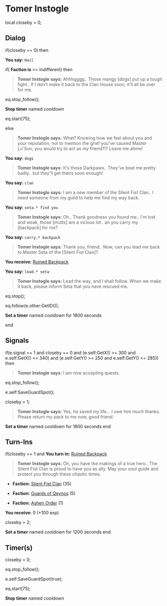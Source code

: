 # Tomer Instogle
local closeby = 0;

## Dialog

if(closeby == 0) then


**You say:** `Hail`







if( **Faction is** >= Indifferent) then 




>**Tomer Instogle says:** Ahhhgggg.. Those mangy [dogs] put up a tough fight.. If I don't make it back to the Clan House soon, it'll all be over for me.




eq.stop_follow();




**Stop timer** named *cooldown*




eq.start(75);



else




>**Tomer Instogle says:** What? Knowing how we feel about you and your reputation, not to mention the grief you've caused Master Lu'Sun, you would try to act as my friend?!?  Leave me alone!




**You say:** `dogs`




>**Tomer Instogle says:** It's those Darkpaws.. They've beat me pretty badly.. but they'll get theirs soon enough!


**You say:** `clan`




>**Tomer Instogle says:** I am a new member of the Silent Fist Clan.. I need someone from my guild to help me find my way back.


**You say:** `seta.* find you`




>**Tomer Instogle says:** Oh.. Thank goodness you found me.. I'm lost and weak, those [mutts] are a vicious lot.. an you carry my [backpack] for me?


**You say:** `carry.* backpack`




>**Tomer Instogle says:** Thank you, friend.. Now, can you lead me back to Master Seta of the [Silent Fist Clan]? 



**You receive:**  [Ruined Backpack](/item/13769)


**You say:** `lead.* seta`




>**Tomer Instogle says:** Lead the way, and I shall follow. When we make it back, please inform Seta that you have rescued me.



eq.stop();



eq.follow(e.other:GetID());



**Set a timer** named *cooldown* for 1800 seconds

end

## Signals

if(e.signal == 1 and closeby == 0 and (e.self:GetX() >= 300 and e.self:GetX() <= 340) and (e.self:GetY() >= 250 and e.self:GetY() <= 285)) then


>**Tomer Instogle says:** I am now accepting quests.


eq.stop_follow();


e.self:SaveGuardSpot();


closeby = 1;


>**Tomer Instogle says:** Yes, he saved my life...  I owe him much thanks.  Please return my pack to me now, good friend.


**Set a timer** named *cooldown* for 1800 seconds
end

## Turn-Ins



if(closeby == 1 and  **You turn in:** [Ruined Backpack](/item/13769)


>**Tomer Instogle says:** Oh, you have the makings of a true hero.. The Silent Fist Clan is proud to have you as ally. May your soul guide and protect you through these chaotic times.





* __Faction:__ [Silent Fist Clan](/faction/309) (35)



* __Faction:__ [Guards of Qeynos](/faction/262) (5)




* __Faction:__ [Ashen Order](/faction/361) (1)




 **You receive:** 0 (+100 exp)


closeby = 2;


**Set a timer** named *cooldown* for 1200 seconds
end

## Timer(s)

closeby = 0;

eq.stop_follow();

e.self:SaveGuardSpot(true);

eq.start(75);

**Stop timer** named *cooldown*